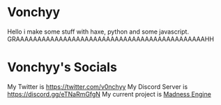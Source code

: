 # Vonchyy
Hello i make some stuff with haxe, python and some javascript.
GRAAAAAAAAAAAAAAAAAAAAAAAAAAAAAAAAAAAAAAAAAAAAHH

# Vonchyy's Socials

My Twitter is https://twitter.com/v0nchyy
My Discord Server is https://discord.gg/eTNaRmGfgN
My current project is [Madness Engine](https://github.com/VoncheyK/MadnessEngine)

